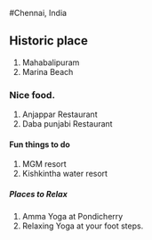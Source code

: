 #Chennai, India

## Historic place
  1. Mahabalipuram
  2. Marina Beach

### Nice food.
  1. Anjappar Restaurant
  2. Daba punjabi Restaurant

#### Fun things to do
  1. MGM resort
  2. Kishkintha water resort

##### Places to Relax
  1. Amma Yoga at Pondicherry
  2. Relaxing Yoga at your foot steps.
